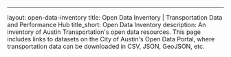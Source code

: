 ---
layout: open-data-inventory
title: Open Data Inventory | Transportation Data and Performance Hub 
title_short: Open Data Inventory
description: An inventory of Austin Transportation's open data resources. This page includes links to datasets on the City of Austin's Open Data Portal, where transportation data can be downloaded in CSV, JSON, GeoJSON, etc.
